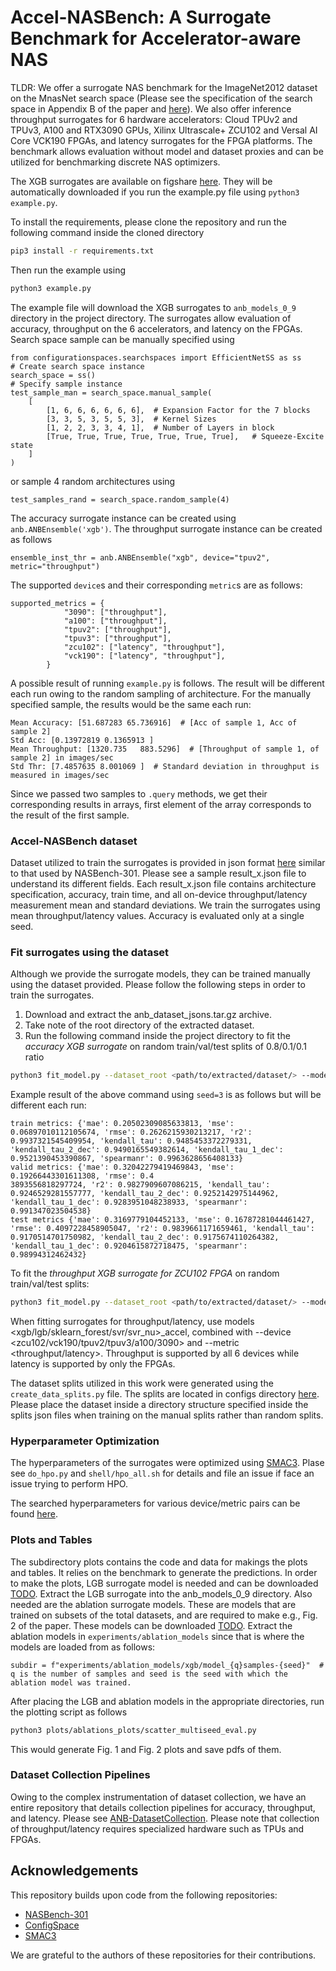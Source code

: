 # Accel-NASBench: A Surrogate Benchmark for Accelerator-aware NAS
TLDR: We offer a surrogate NAS benchmark for the ImageNet2012 dataset on the MnasNet search space (Please see the specification of the search space in Appendix B of the paper and [here](https://github.com/afzalxo/Accel-NASBench/blob/master/configurationspaces/configuration_space_writer.py)). We also offer inference throughput surrogates for 6 hardware accelerators: Cloud TPUv2 and TPUv3, A100 and RTX3090 GPUs, Xilinx Ultrascale+ ZCU102 and Versal AI Core VCK190 FPGAs, and latency surrogates for the FPGA platforms. The benchmark allows evaluation without model and dataset proxies and can be utilized for benchmarking discrete NAS optimizers.

The XGB surrogates are available on figshare [here](https://figshare.com/ndownloader/files/40109821). They will be automatically downloaded if you run the example.py file using `python3 example.py`. 

To install the requirements, please clone the repository and run the following command inside the cloned directory

``` bash
pip3 install -r requirements.txt
```

Then run the example using

``` bash
python3 example.py
```

The example file will download the XGB surrogates to `anb_models_0_9` directory in the project directory. The surrogates allow evaluation of accuracy, throughput on the 6 accelerators, and latency on the FPGAs. Search space sample can be manually specified using

``` python3
from configurationspaces.searchspaces import EfficientNetSS as ss
# Create search space instance
search_space = ss()
# Specify sample instance
test_sample_man = search_space.manual_sample(
    [
        [1, 6, 6, 6, 6, 6, 6],  # Expansion Factor for the 7 blocks
        [3, 3, 5, 3, 5, 5, 3],  # Kernel Sizes
        [1, 2, 2, 3, 3, 4, 1],  # Number of Layers in block
        [True, True, True, True, True, True, True],   # Squeeze-Excite state
    ]
)
```

or sample 4 random architectures using

``` python3
test_samples_rand = search_space.random_sample(4)
```

The accuracy surrogate instance can be created using `anb.ANBEnsemble('xgb')`. The throughput surrogate instance can be created as follows

``` python3
ensemble_inst_thr = anb.ANBEnsemble("xgb", device="tpuv2", metric="throughput")
```

The supported `device`s and their corresponding `metric`s are as follows:

``` python3
supported_metrics = {
            "3090": ["throughput"],
            "a100": ["throughput"],
            "tpuv2": ["throughput"],
            "tpuv3": ["throughput"],
            "zcu102": ["latency", "throughput"],
            "vck190": ["latency", "throughput"],
        }
```

A possible result of running `example.py` is follows. The result will be different each run owing to the random sampling of architecture. For the manually specified sample, the results would be the same each run:

``` python3
Mean Accuracy: [51.687283 65.736916]  # [Acc of sample 1, Acc of sample 2]
Std Acc: [0.13972819 0.1365913 ]
Mean Throughput: [1320.735   883.5296]  # [Throughput of sample 1, of sample 2] in images/sec
Std Thr: [7.4857635 8.001069 ]  # Standard deviation in throughput is measured in images/sec
```

Since we passed two samples to `.query` methods, we get their corresponding results in arrays, first element of the array corresponds to the result of the first sample. 

### Accel-NASBench dataset
Dataset utilized to train the surrogates is provided in json format [here](https://github.com/afzalxo/Accel-NASBench/tree/master/anb_dataset) similar to that used by NASBench-301. Please see a sample result_x.json file to understand its different fields. Each result_x.json file contains architecture specification, accuracy, train time, and all on-device throughput/latency measurement mean and standard deviations. We train the surrogates using mean throughput/latency values. Accuracy is evaluated only at a single seed.

### Fit surrogates using the dataset
Although we provide the surrogate models, they can be trained manually using the dataset provided. Please follow the following steps in order to train the surrogates.
1. Download and extract the anb_dataset_jsons.tar.gz archive.
2. Take note of the root directory of the extracted dataset.
3. Run the following command inside the project directory to fit the _accuracy XGB surrogate_ on random train/val/test splits of 0.8/0.1/0.1 ratio
``` bash
python3 fit_model.py --dataset_root <path/to/extracted/dataset/> --model xgb --model_config_path ./configs/model_configs/gradient_boosting/xgb_configspace.json --data_config_path configs/data_configs/nb_fpga.json --log_dir experiments/ --seed <seed>
```

Example result of the above command using `seed=3` is as follows but will be different each run:

``` python3
train metrics: {'mae': 0.20502309085633813, 'mse': 0.06897010112105674, 'rmse': 0.2626215930213217, 'r2': 0.9937321545409954, 'kendall_tau': 0.9485453372279331, 'kendall_tau_2_dec': 0.9490165549382614, 'kendall_tau_1_dec': 0.9521390453390867, 'spearmanr': 0.9963628656408133}
valid metrics: {'mae': 0.32042279419469843, 'mse': 0.19266443301611308, 'rmse': 0.4
3893556818297724, 'r2': 0.9827909607086215, 'kendall_tau': 0.9246529281557777, 'kendall_tau_2_dec': 0.9252142975144962, 'kendall_tau_1_dec': 0.9283951048238933, 'spearmanr': 0.991347023504538}
test metrics {'mae': 0.3169779104452133, 'mse': 0.16787281044461427, 'rmse': 0.4097228458905047, 'r2': 0.9839661171659461, 'kendall_tau': 0.9170514701750982, 'kendall_tau_2_dec': 0.9175674110264382, 'kendall_tau_1_dec': 0.9204615872718475, 'spearmanr': 0.98994312462432}
```

To fit the _throughput XGB surrogate for ZCU102 FPGA_ on random train/val/test splits:
``` bash
python3 fit_model.py --dataset_root <path/to/extracted/dataset/> --model xgb_accel --device zcu102 --metric throughput --model_config_path ./configs/model_configs/gradient_boosting/xgb_accel_zcu102_throughput_configspace.json --data_config_path configs/data_configs/nb_fpga.json --log_dir experiments/ --seed <seed>
```

When fitting surrogates for throughput/latency, use models <xgb/lgb/sklearn_forest/svr/svr_nu>\_accel, combined with --device <zcu102/vck190/tpuv2/tpuv3/a100/3090> and --metric <throughput/latency>. Throughput is supported by all 6 devices while latency is supported by only the FPGAs.

The dataset splits utilized in this work were generated using the `create_data_splits.py` file. The splits are located in configs directory [here](https://github.com/afzalxo/Accel-NASBench/tree/master/configs/data_splits/default_split). Please place the dataset inside a directory structure specified inside the splits json files when training on the manual splits rather than random splits.

### Hyperparameter Optimization
The hyperparameters of the surrogates were optimized using [SMAC3](https://github.com/automl/SMAC3). Plase see `do_hpo.py` and `shell/hpo_all.sh` for details and file an issue if face an issue trying to perform HPO. 

The searched hyperparameters for various device/metric pairs can be found [here](https://github.com/afzalxo/Accel-NASBench/tree/master/configs/model_configs).

### Plots and Tables
The subdirectory plots contains the code and data for makings the plots and tables. It relies on the benchmark to generate the predictions. In order to make the plots, LGB surrogate model is needed and can be downloaded [TODO](). Extract the LGB surrogate into the anb_models_0_9 directory. Also needed are the ablation surrogate models. These are models that are trained on subsets of the total datasets, and are required to make e.g., Fig. 2 of the paper. These models can be downloaded [TODO](). Extract the ablation models in `experiments/ablation_models` since that is where the models are loaded from as follows:

``` python3
subdir = f"experiments/ablation_models/xgb/model_{q}samples-{seed}"  # q is the number of samples and seed is the seed with which the ablation model was trained.
```

After placing the LGB and ablation models in the appropriate directories, run the plotting script as follows

``` bash
python3 plots/ablations_plots/scatter_multiseed_eval.py
```

This would generate Fig. 1 and Fig. 2 plots and save pdfs of them.

### Dataset Collection Pipelines
Owing to the complex instrumentation of dataset collection, we have an entire repository that details collection pipelines for accuracy, throughput, and latency. Please see [ANB-DatasetCollection](https://anon-github.automl.cc/r/ANB-DatasetCollection-C564). Please note that collection of throughput/latency requires specialized hardware such as TPUs and FPGAs.

## Acknowledgements
This repository builds upon code from the following repositories:

- [NASBench-301](https://github.com/automl/nasbench301)
- [ConfigSpace](https://github.com/automl/ConfigSpace)
- [SMAC3](https://github.com/automl/SMAC3)

We are grateful to the authors of these repositories for their contributions.
